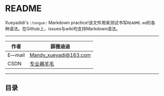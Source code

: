 # README
  Xueyadidi's `:tongue:` Markdown practice!该文件用来测试书写`README.md`的各种语法。在Github上，issues与wiki均支持Markdown语法。
 

****

|作者|薛雅迪迪|
|---|---
|E—mail|Mandy_xueyadi@163.com
|CSDN|[专业褥羊毛](https://blog.csdn.net/mandy_xueyadi"专业褥羊毛的CSDN博客")

****

## 目录

